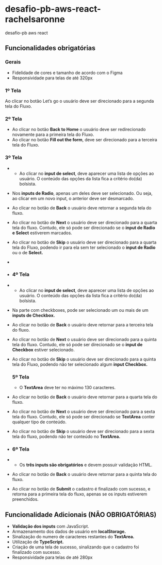 # desafio-pb-aws-react-rachelsaronne
desafio-pb aws react
## **Funcionalidades obrigatórias**

### Gerais

- Fidelidade de cores e tamanho de acordo com o Figma
- Responsividade para telas de até 320px

### **1º Tela** 
Ao clicar no botão Let’s go o usuário deve ser direcionado para a segunda tela do Fluxo.

### **2º Tela** 
- Ao clicar no botão **Back to Home** o usuário deve ser redirecionado novamente para a primeira tela do Fluxo.
- Ao clicar no botão **Fill out the form**, deve ser direcionado para a terceira tela do Fluxo.

### **3º Tela** 
- - Ao clicar no **input de select**, deve aparecer uma lista de opções ao usuário. O conteúdo das opções da lista fica a critério do(da) bolsista.
- Nos **inputs de Radio**, apenas um deles deve ser selecionado. Ou seja, ao clicar em um novo input, o anterior deve ser desmarcado.
- Ao clicar no botão de **Back** o usuário deve retornar a segunda tela do fluxo.
- Ao clicar no botão de **Next** o usuário deve ser direcionado para a quarta tela do fluxo. Contudo, ele só pode ser direcionado se o **input de Radio e Select** estiverem marcados.
- Ao clicar no botão de **Skip** o usuário deve ser direcionado para a quarta tela do Fluxo, podendo ir para ela sem ter selecionado o **input de Radio** ou o de **Select.**
- 
- ### **4º Tela**
- - Ao clicar no **input de select**, deve aparecer uma lista de opções ao usuário. O conteúdo das opções da lista fica a critério do(da) bolsista.
- Na parte com checkboxes, pode ser selecionado um ou mais de um **inputs de Checkbox.**
- Ao clicar no botão de **Back** o usuário deve retornar para a terceira tela do fluxo.
- Ao clicar no botão de **Next** o usuário deve ser direcionado para a quinta tela do fluxo. Contudo, ele só pode ser direcionado se o **input de Checkbox** estiver selecionado.
- Ao clicar no botão de **Skip** o usuário deve ser direcionado para a quinta tela do Fluxo, podendo não ter selecionado algum **input Checkbox.**

   ### **5º Tela**
  - O **TextArea** deve ter no máximo 130 caracteres.
- Ao clicar no botão de **Back** o usuário deve retornar para a quarta tela do fluxo.
- Ao clicar no botão de **Next** o usuário deve ser direcionado para a sexta tela do fluxo. Contudo, ele só pode ser direcionado se **TextArea** conter qualquer tipo de conteúdo.
- Ao clicar no botão de **Skip** o usuário deve ser direcionado para a sexta tela do fluxo, podendo não ter conteúdo no **TextArea.**

- ### **6º Tela**
- - Os **três inputs são obrigatórios** e devem possuir validação HTML.
- Ao clicar no botão de **Back** o usuário deve retornar para a quinta tela do fluxo.
- Ao clicar no botão de **Submit** o cadastro é finalizado com sucesso, e retorna para a primeira tela do fluxo, apenas se os inputs estiverem preenchidos.

## **Funcionalidade Adicionais (NÃO OBRIGATÓRIAS)**

- **Validação dos inputs** com JavaScript.
- Armazenamento dos dados de usuário em **localStorage.**
- Sinalização do numero de caracteres restantes do **TextArea.**
- Utilização de **TypeScript.**
- Criação de uma tela de sucesso, sinalizando que o cadastro foi finalizado com sucesso.
- Responsividade para telas de até 280px
  
